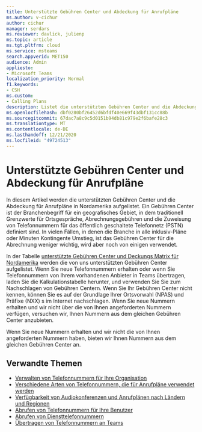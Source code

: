 ```yaml
---
title: Unterstützte Gebühren Center und Abdeckung für Anrufpläne
ms.author: v-cichur
author: cichur
manager: serdars
ms.reviewer: davlick, julienp
ms.topic: article
ms.tgt.pltfrm: cloud
ms.service: msteams
search.appverid: MET150
audience: Admin
appliesto:
- Microsoft Teams
localization_priority: Normal
f1.keywords:
- CSH
ms.custom:
- Calling Plans
description: Listet die unterstützten Gebühren Center und die Abdeckung für Anrufpläne auf.
ms.openlocfilehash: dbf0280bf26452d6bfdf40e669f43dbf131cc88b
ms.sourcegitcommit: 67dac7a8c9c5d0151b94db81c979e2f6bafe28c3
ms.translationtype: MT
ms.contentlocale: de-DE
ms.lasthandoff: 12/21/2020
ms.locfileid: "49724513"
---
```

# <a name="supported-rate-centers-and-coverage-for-calling-plans"></a>Unterstützte Gebühren Center und Abdeckung für Anrufpläne

In diesem Artikel werden die unterstützten Gebühren Center und die Abdeckung für Anrufpläne in Nordamerika aufgelistet. Ein Gebühren Center ist der Branchenbegriff für ein geografisches Gebiet, in dem traditionell Grenzwerte für Ortsgespräche, Abrechnungsgebühren und die Zuweisung von Telefonnummern für das öffentlich geschaltete Telefonnetz (PSTN) definiert sind. In vielen Fällen, in denen die Branche in alle inklusiv-Pläne oder Minuten Kontingente Umstieg, ist das Gebühren Center für die Abrechnung weniger wichtig, wird aber noch von einigen verwendet.

In der Tabelle [unterstützte Gebühren Center und Deckungs Matrix für Nordamerika](https://www.microsoft.com/download/details.aspx?id=102534) werden die von uns unterstützten Gebühren Center aufgelistet. Wenn Sie neue Telefonnummern erhalten oder wenn Sie Telefonnummern von Ihrem vorhandenen Anbieter in Teams übertragen, laden Sie die Kalkulationstabelle herunter, und verwenden Sie Sie zum Nachschlagen von Gebühren Centern. Wenn Sie Ihr Gebühren Center nicht kennen, können Sie es auf der Grundlage Ihrer Ortsvorwahl (NPAS) und Präfixe (NXX) s im Internet nachschlagen.
Wenn Sie neue Nummern erhalten und wir nicht über die von Ihnen angeforderten Nummern verfügen, versuchen wir, Ihnen Nummern aus dem gleichen Gebühren Center anzubieten.

Wenn Sie neue Nummern erhalten und wir nicht die von Ihnen angeforderten Nummern haben, bieten wir Ihnen Nummern aus dem gleichen Gebühren Center an.

## <a name="related-topics"></a>Verwandte Themen

- [Verwalten von Telefonnummern für Ihre Organisation](../manage-phone-numbers-for-your-organization/manage-phone-numbers-for-your-organization.md)
- [Verschiedene Arten von Telefonnummern, die für Anrufpläne verwendet werden](../different-kinds-of-phone-numbers-used-for-calling-plans.md)
- [Verfügbarkeit von Audiokonferenzen und Anrufplänen nach Ländern und Regionen](../country-and-region-availability-for-audio-conferencing-and-calling-plans/country-and-region-availability-for-audio-conferencing-and-calling-plans.md)
- [Abrufen von Telefonnummern für Ihre Benutzer](../getting-phone-numbers-for-your-users.md)
- [Abrufen von Diensttelefonnummern](../getting-service-phone-numbers.md)
- [Übertragen von Telefonnummern an Teams](transfer-phone-numbers-to-teams.md)
